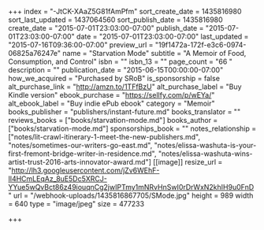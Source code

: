 +++
index = "-JtCK-XAaZ5G81fAmPfm"
sort_create_date = 1435816980
sort_last_updated = 1437064560
sort_publish_date = 1435816980
create_date = "2015-07-01T23:03:00-07:00"
publish_date = "2015-07-01T23:03:00-07:00"
date = "2015-07-01T23:03:00-07:00"
last_updated = "2015-07-16T09:36:00-07:00"
preview_url = "19f1472a-172f-e3c6-0974-06825a76247e"
name = "Starvation Mode"
subtitle = "A Memoir of Food, Consumption, and Control"
isbn = ""
isbn_13 = ""
page_count = "66 "
description = ""
publication_date = "2015-06-15T00:00:00-07:00"
how_we_acquired = "Purchased by SRoB"
is_sponsorship = false
alt_purchase_link = "http://amzn.to/1TFfBzU"
alt_purchase_label = "Buy Kindle version"
ebook_purchase = "https://sellfy.com/p/wEYa/"
alt_ebook_label = "Buy indie ePub ebook"
category = "Memoir"
books_publisher = "publishers/instant-future.md"
books_translator = ""
reviews_books = ["books/starvation-mode.md"]
books_author = ["books/starvation-mode.md"]
sponsorships_book = ""
notes_relationship = ["notes/lit-crawl-itinerary-1-meet-the-new-publishers.md", "notes/sometimes-our-writers-go-east.md", "notes/elissa-washuta-is-your-first-fremont-bridge-writer-in-residence.md", "notes/elissa-washuta-wins-artist-trust-2016-arts-innovator-award.md"]
[[image]]
resize_url = "http://lh3.googleusercontent.com/jZv6WEhF-Il4HCmLEqAz_8uE5Dc5XRCJ-YYue5wQvBct86z49iouqnCg2jwIPTmy1mNRvHnSwI0rDrWxN2khIH9u0FnD"
url = "/webhook-uploads/1435816867705/SMode.jpg"
height = 989
width = 640
type = "image/jpeg"
size = 477233

+++
